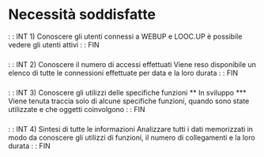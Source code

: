 # Necessità soddisfatte
 :  : INT 1) Conoscere gli utenti connessi a WEBUP e LOOC.UP
 è possibile vedere gli utenti attivi
 :  : FIN
###
 :  : INT 2) Conoscere il numero di accessi effettuati
 Viene reso disponibile un elenco di tutte le connessioni
 effettuate per data e la loro durata
 :  : FIN
###
 :  : INT 3) Conoscere gli utilizzi delle specifiche funzioni
 ** In sviluppo ***
 Viene tenuta traccia solo di alcune specifiche funzioni,
 quando sono state utilizzate e che oggetti coinvolgono
 :  : FIN
###
 :  : INT 4) Sintesi di tutte le informazioni
 Analizzare tutti i dati memorizzati in modo da conoscere
 gli utilizzi di funzioni, il numero di collegamenti  e
 la loro durata
 :  : FIN
